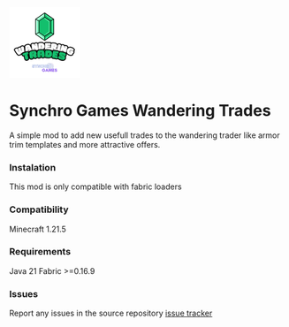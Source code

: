 <img src="src/main/resources/assets/sg-wandering-trades/sg-wandering-trades-icon.png" width="128">

# Synchro Games Wandering Trades

A simple mod to add new usefull trades to the wandering trader like armor trim templates and more attractive offers.
### Instalation

This mod is only compatible with fabric loaders

### Compatibility

Minecraft 1.21.5

### Requirements

Java 21
Fabric >=0.16.9

### Issues

Report any issues in the source repository [issue tracker](https://github.com/ArielM24/sg_wandering_trades)